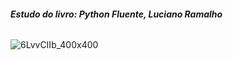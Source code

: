 ###### **Estudo do livro: Python Fluente, Luciano Ramalho**

![6LvvCIIb_400x400](https://user-images.githubusercontent.com/65834940/108428129-df8ad300-721c-11eb-827d-226b8b5eb498.png)